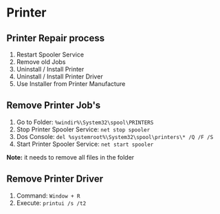 # Printer

## Printer Repair process

1. Restart Spooler Service 
2. Remove old Jobs
3. Uninstall / Install Printer
4. Uninstall / Install Printer Driver
5. Use Installer from Printer Manufacture

## Remove Printer Job's

1. Go to Folder: ```%windir%\System32\spool\PRINTERS```
2. Stop Printer Spooler Service: ```net stop spooler ```
3. Dos Console: ```del %systemroot%\System32\spool\printers\* /Q /F /S```
4. Start Printer Spooler Service: ```net start spooler ```

**Note:** it needs to remove all files in the folder

## Remove Printer Driver

1. Command: ```Window + R```
2. Execute: ```printui /s /t2```